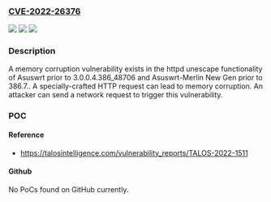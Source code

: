 ### [CVE-2022-26376](https://cve.mitre.org/cgi-bin/cvename.cgi?name=CVE-2022-26376)
![](https://img.shields.io/static/v1?label=Product&message=Asuswrt-Merlin%20New%20Gen&color=blue)
![](https://img.shields.io/static/v1?label=Version&message=prior%20to%20386.7%20&color=brightgreen)
![](https://img.shields.io/static/v1?label=Vulnerability&message=CWE-787%3A%20Out-of-bounds%20Write&color=brightgreen)

### Description

A memory corruption vulnerability exists in the httpd unescape functionality of Asuswrt prior to 3.0.0.4.386_48706 and Asuswrt-Merlin New Gen prior to 386.7.. A specially-crafted HTTP request can lead to memory corruption. An attacker can send a network request to trigger this vulnerability.

### POC

#### Reference
- https://talosintelligence.com/vulnerability_reports/TALOS-2022-1511

#### Github
No PoCs found on GitHub currently.

